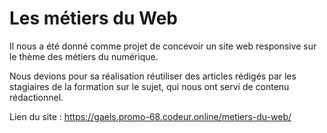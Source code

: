 # Les métiers du Web

Il nous a été donné comme projet de concevoir un site web responsive sur le thème des métiers du numérique. 

Nous devions pour sa réalisation réutiliser des articles rédigés par les stagiaires de la formation sur le sujet, qui nous ont servi de contenu rédactionnel.

Lien du site : https://gaels.promo-68.codeur.online/metiers-du-web/

